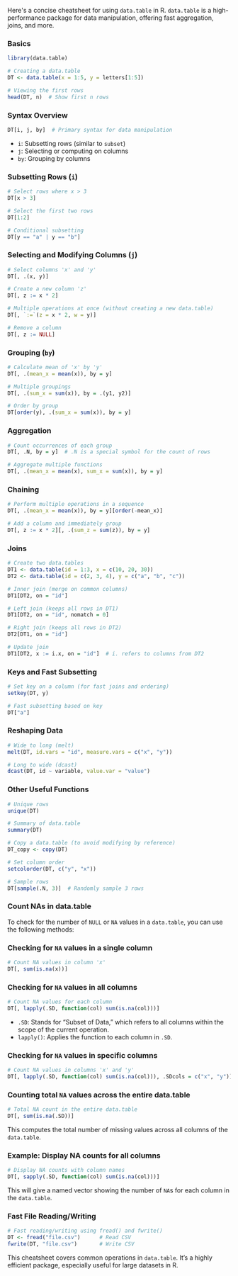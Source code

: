 Here's a concise cheatsheet for using `data.table` in R. `data.table` is a high-performance package for data manipulation, offering fast aggregation, joins, and more. 

### Basics
```R
library(data.table)

# Creating a data.table
DT <- data.table(x = 1:5, y = letters[1:5])

# Viewing the first rows
head(DT, n)  # Show first n rows
```

### Syntax Overview
```R
DT[i, j, by]  # Primary syntax for data manipulation
```
- `i`: Subsetting rows (similar to `subset`)
- `j`: Selecting or computing on columns
- `by`: Grouping by columns

### Subsetting Rows (`i`)
```R
# Select rows where x > 3
DT[x > 3]

# Select the first two rows
DT[1:2]

# Conditional subsetting
DT[y == "a" | y == "b"]
```

### Selecting and Modifying Columns (`j`)
```R
# Select columns 'x' and 'y'
DT[, .(x, y)]

# Create a new column 'z'
DT[, z := x * 2]

# Multiple operations at once (without creating a new data.table)
DT[, `:=`(z = x * 2, w = y)]

# Remove a column
DT[, z := NULL]
```

### Grouping (`by`)
```R
# Calculate mean of 'x' by 'y'
DT[, .(mean_x = mean(x)), by = y]

# Multiple groupings
DT[, .(sum_x = sum(x)), by = .(y1, y2)]

# Order by group
DT[order(y), .(sum_x = sum(x)), by = y]
```

### Aggregation
```R
# Count occurrences of each group
DT[, .N, by = y]  # .N is a special symbol for the count of rows

# Aggregate multiple functions
DT[, .(mean_x = mean(x), sum_x = sum(x)), by = y]
```

### Chaining
```R
# Perform multiple operations in a sequence
DT[, .(mean_x = mean(x)), by = y][order(-mean_x)]

# Add a column and immediately group
DT[, z := x * 2][, .(sum_z = sum(z)), by = y]
```

### Joins
```R
# Create two data.tables
DT1 <- data.table(id = 1:3, x = c(10, 20, 30))
DT2 <- data.table(id = c(2, 3, 4), y = c("a", "b", "c"))

# Inner join (merge on common columns)
DT1[DT2, on = "id"]

# Left join (keeps all rows in DT1)
DT1[DT2, on = "id", nomatch = 0]

# Right join (keeps all rows in DT2)
DT2[DT1, on = "id"]

# Update join
DT1[DT2, x := i.x, on = "id"]  # i. refers to columns from DT2
```

### Keys and Fast Subsetting
```R
# Set key on a column (for fast joins and ordering)
setkey(DT, y)

# Fast subsetting based on key
DT["a"]
```

### Reshaping Data
```R
# Wide to long (melt)
melt(DT, id.vars = "id", measure.vars = c("x", "y"))

# Long to wide (dcast)
dcast(DT, id ~ variable, value.var = "value")
```

### Other Useful Functions
```R
# Unique rows
unique(DT)

# Summary of data.table
summary(DT)

# Copy a data.table (to avoid modifying by reference)
DT_copy <- copy(DT)

# Set column order
setcolorder(DT, c("y", "x"))

# Sample rows
DT[sample(.N, 3)]  # Randomly sample 3 rows
```

### Count NAs in data.table
To check for the number of `NULL` or `NA` values in a `data.table`, you can use the following methods:

### Checking for `NA` values in a single column
```R
# Count NA values in column 'x'
DT[, sum(is.na(x))]
```

### Checking for `NA` values in all columns
```R
# Count NA values for each column
DT[, lapply(.SD, function(col) sum(is.na(col)))]
```
- `.SD`: Stands for “Subset of Data,” which refers to all columns within the scope of the current operation.
- `lapply()`: Applies the function to each column in `.SD`.

### Checking for `NA` values in specific columns
```R
# Count NA values in columns 'x' and 'y'
DT[, lapply(.SD, function(col) sum(is.na(col))), .SDcols = c("x", "y")]
```

### Counting total `NA` values across the entire data.table
```R
# Total NA count in the entire data.table
DT[, sum(is.na(.SD))]
```
This computes the total number of missing values across all columns of the `data.table`.

### Example: Display NA counts for all columns
```R
# Display NA counts with column names
DT[, sapply(.SD, function(col) sum(is.na(col)))]
```

This will give a named vector showing the number of `NA`s for each column in the `data.table`.

### Fast File Reading/Writing
```R
# Fast reading/writing using fread() and fwrite()
DT <- fread("file.csv")      # Read CSV
fwrite(DT, "file.csv")       # Write CSV
```

This cheatsheet covers common operations in `data.table`. It’s a highly efficient package, especially useful for large datasets in R.
